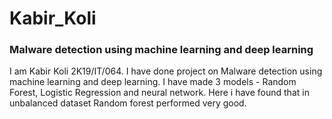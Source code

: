 # Kabir_Koli
### Malware detection using machine learning and deep learning
I am Kabir Koli 2K19/IT/064. I have done project on Malware detection using machine learning and deep learning. 
I have made 3 models - Random Forest, Logistic Regression and neural network.
Here i have found that in unbalanced dataset Random forest performed very good. 

